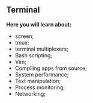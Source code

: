## Terminal

**Here you will learn about:**

- screen;
- tmux;
- terminal multiplexers;
- Bash scripting;
- Vim;
- Compiling apps from source;
- System performance;
- Text manipulation;
- Process monitoring;
- Networking;
